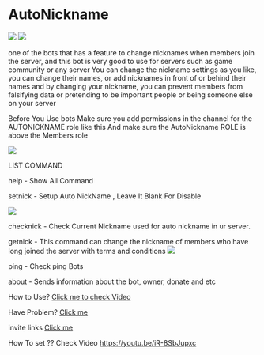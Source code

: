 # AutoNickname

[![](https://img.shields.io/discord/565048515357835264.svg?logo=discord&colorB=7289DA)](https://discord.gg/beHdDgx)
[![](https://img.shields.io/badge/discord.js-v12.0.0--dev-blue.svg?logo=npm)](https://github.com/discordjs)



one of the bots that has a feature to change nicknames when members join the server, and this bot is very good to use for servers such as game community or any server
You can change the nickname settings as you like, you can change their names, or add nicknames in front of or behind their names
and by changing your nickname, you can prevent members from falsifying data or pretending to be important people or being someone else on your server


Before You Use bots Make sure you add permissions in the channel for the AUTONICKNAME role like this
And make sure the AutoNickname ROLE is above the Members role 

<img src="https://media.discordapp.net/attachments/721788946954059829/734818419580600421/setup_channel.gif"  />
</a>





LIST COMMAND


help - Show All Command

setnick  - Setup Auto NickName , Leave It Blank For Disable

<img src="https://media.discordapp.net/attachments/721393381594628104/734142975902351410/ezgif.com-video-to-gif.gif"  />
</a>


checknick - Check Current Nickname used for auto nickname in ur server.

getnick - This command can change the nickname of members who have long joined the server with terms and conditions
  <img src="https://media.discordapp.net/attachments/721393381594628104/734145839509012550/ezgif.com-video-to-gif_1.gif"  />
</a>  


ping - Check ping Bots

about - Sends information about the bot, owner, donate and etc


How to Use?
[Click me to check Video](https://www.youtube.com/watch?v=iR-8SbJupxc)

Have Problem?
[Click me](https://discord.gg/beHdDgx)


invite links 
[Click me](https://discord.com/oauth2/authorize?client_id=738713564763652156&permissions=201346048&scope=bot)

How To set ?? Check Video
https://youtu.be/iR-8SbJupxc


